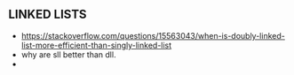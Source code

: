 ## LINKED LISTS
- https://stackoverflow.com/questions/15563043/when-is-doubly-linked-list-more-efficient-than-singly-linked-list
- why are sll better than dll.
- 
